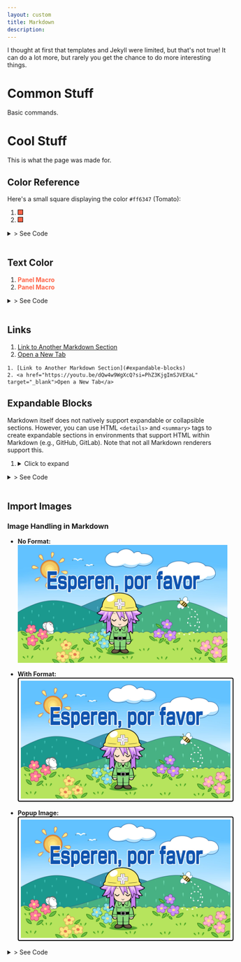```yaml
---
layout: custom
title: Markdown
description: 
---
```


I thought at first that templates and Jekyll were limited, but that's not true! It can do a lot more, but rarely you get the chance to do more interesting things.

# Common Stuff

Basic commands.

# Cool Stuff

This is what the page was made for.

## Color Reference

Here's a small square displaying the color `#ff6347` (Tomato):

1. <div style="width: 10px; height: 10px; background-color: #ff6347; display: inline-block; border: 1px solid #000;"></div>
2. <div class="color-square" style="background-color: #ff6347;"></div>



<style>
.color-square {
    width: 10px;
    height: 10px;
    display: inline-block;
    border: 1px solid #000;
}
</style>

<details>
  <summary>> See Code</summary>

  </code></pre>
  1. <div style="width: 10px; height: 10px; background-color: #ff6347; display: inline-block; border: 1px solid #000;"></div>
  2. <div class="color-square" style="background-color: #ff6347;"></div>



  <style>
  .color-square {
      width: 10px;
      height: 10px;
      display: inline-block;
      border: 1px solid #000;
  }
  </style>
  </code></pre>
</details> <br>

## Text Color

1. <span style="color:#ff6347">**Panel Macro**</span>
2. <span class="highlight">Panel Macro</span>

<style>
.highlight {
  color: #ff6347; /* Example color (Tomato) */
  font-weight: bold; /* Example style (bold text) */
}
</style>

<details>
  <summary>> See Code</summary>

  ```html
  1. <span style="color:#ff6347">**Panel Macro**</span>
  2. <span class="highlight">Panel Macro</span>

      <style>
        .highlight {
          color: #ff6347; /* Example color (Tomato) */
          font-weight: bold; /* Example style (bold text) */
        }
      </style>
  ```
</details> <br>


## Links

1. [Link to Another Markdown Section](#expandable-blocks)
2. <a href="https://youtu.be/dQw4w9WgXcQ?si=PhZ3KjgImSJVEXaL" target="_blank">Open a New Tab</a>

```
1. [Link to Another Markdown Section](#expandable-blocks)
2. <a href="https://youtu.be/dQw4w9WgXcQ?si=PhZ3KjgImSJVEXaL" target="_blank">Open a New Tab</a>
```

## Expandable Blocks

Markdown itself does not natively support expandable or collapsible sections. However, you can use HTML `<details>` and `<summary>` tags to create expandable sections in environments that support HTML within Markdown (e.g., GitHub, GitLab). Note that not all Markdown renderers support this.

1.  <details>
    <summary>Click to expand</summary>
    <p>This is the content that will be hidden until clicked.</p>
  </details>


<details>
  <summary>> See Code</summary>

  ```html
  1.  <details>
    <summary>Click to expand</summary>
      <p>This is the content that will be hidden until clicked.</p>
    </details>
  ```
</details> <br>

## Import Images

### **Image Handling in Markdown**

- **No Format:**
  ![alt image](../images/neptunia-please-wait.png "Title")

- **With Format:**
  <img src="../images/neptunia-please-wait.png" alt="With Format" style="border: 2px solid #000; border-radius: 4px; padding: 5px;" />

- **Popup Image:**
  <img id="myImg" src="../images/neptunia-please-wait.png" alt="Popup Image" style="border: 2px solid #000; border-radius: 4px; padding: 5px;">
  

<details>
  <summary>> See Code </summary>

  ```
  # No Format:

  ![alt image](../images/neptunia-please-wait.png "Title")

  # With Format:

  <a href="page.html">
    <img src="../images/neptunia-please-wait.png" alt="Example Image" style="border: 2px solid #000; border-radius: 4px; padding: 5px;" />
  </a>

  # Popup Image

  <!-- Trigger/Open The Modal -->
  <img id="myImg" src="../images/neptunia-please-wait.png" alt="Example Image" style="border: 2px solid #000; border-radius: 4px; padding: 5px; max-width: 200px; cursor: pointer;">

  <style>
  .modal {
    display: none;
    position: fixed;
    z-index: 1;
    left: 0;
    top: 0;
    width: 100%;
    height: 100%;
    overflow: auto;
    background-color: rgba(0,0,0,0.9);
    display: flex;
    justify-content: center;
    align-items: center;
  }

  .modal-content {
    margin: auto;
    display: block;
    max-width: 90%;
    max-height: 80vh;
    border-radius: 4px;
  }

  .close {
    position: absolute;
    top: 20px;
    right: 35px;
    color: #fff;
    font-size: 40px;
    font-weight: bold;
    transition: 0.3s;
  }

  .close:hover,
  .close:focus {
    color: #bbb;
    text-decoration: none;
    cursor: pointer;
  }
  </style>

  <!-- The Modal -->
  <div id="myModal" class="modal">
    <span class="close">&times;</span>
    <img class="modal-content" id="img01">
  </div>

  <script>
  // Get the modal
  var modal = document.getElementById("myModal");

  // Get the image and insert it inside the modal
  var img = document.getElementById("myImg");
  var modalImg = document.getElementById("img01");

  img.onclick = function(){
    modal.style.display = "flex";
    modalImg.src = this.src;
  }

  // Get the <span> element that closes the modal
  var span = document.getElementsByClassName("close")[0];

  span.onclick = function() { 
    modal.style.display = "none";
  }

  // Close the modal when pressing the "Esc" key
  document.onkeydown = function(event) {
    if (event.key === "Escape") {
      modal.style.display = "none";
    }
  }
  </script>

  # Copy to Clipboard

  <button onclick="copyToClipboard()">Copy Text</button>
  <input type="text" value="This is the text to be copied" id="myInput">

  <script>
  function copyToClipboard() {
    var copyText = document.getElementById("myInput");
    copyText.select();
    document.execCommand("copy");
    alert("Copied the text: " + copyText.value);
  }
  </script>
  ```
</details> <br>

<style>
  .modal {
    display: none; /* Initially hidden */
    position: fixed;
    z-index: 1;
    left: 0;
    top: 0;
    width: 100%;
    height: 100%;
    overflow: auto;
    background-color: rgba(0,0,0,0.9);
    justify-content: center;
    align-items: center;
  }

  .modal-content {
    margin: auto;
    display: block;
    max-width: 90%;
    max-height: 80vh;
    border-radius: 4px;
  }

  .close {
    position: absolute;
    top: 20px;
    right: 35px;
    color: #fff;
    font-size: 40px;
    font-weight: bold;
    transition: 0.3s;
  }

  .close:hover,
  .close:focus {
    color: #bbb;
    text-decoration: none;
    cursor: pointer;
  }
</style>

<!-- The Modal -->
<div id="myModal" class="modal">
  <span class="close">&times;</span>
  <img class="modal-content" id="img01">
</div>

<script>
  document.addEventListener('DOMContentLoaded', function () {
    // Get the modal
    var modal = document.getElementById("myModal");

    // Get the image and insert it inside the modal
    var img = document.getElementById("myImg");
    var modalImg = document.getElementById("img01");

    if (img) {
        img.onclick = function(){
            modal.style.display = "flex";
            modalImg.src = this.src;
        }
    }

    // Get the <span> element that closes the modal
    var span = document.getElementsByClassName("close")[0];

    span.onclick = function() { 
        modal.style.display = "none";
    }

    // Close the modal when pressing the "Esc" key
    document.onkeydown = function(event) {
        if (event.key === "Escape") {
            modal.style.display = "none";
        }
    }

    // Close modal when clicking outside the content
    window.onclick = function(event) {
        if (event.target == modal) {
            modal.style.display = "none";
        }
    }
  });
</script>
